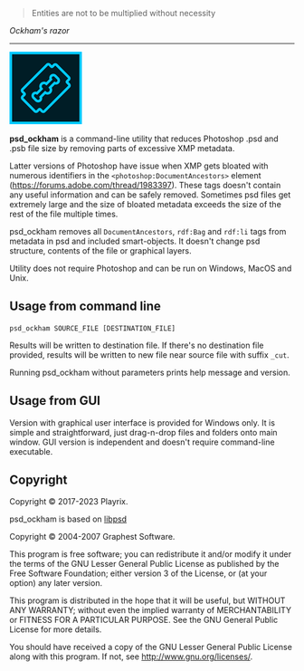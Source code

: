 > Entities are not to be multiplied without necessity

_Ockham's razor_

----

![Icon](src-gui/mac/res/Images.xcassets/AppIcon.appiconset/ico_128.png)

**psd_ockham** is a command-line utility that reduces Photoshop .psd and .psb file size by removing parts of excessive XMP metadata.

Latter versions of Photoshop have issue when XMP gets bloated with numerous identifiers in the `<photoshop:DocumentAncestors>` element (https://forums.adobe.com/thread/1983397). These tags doesn't contain any useful information and can be safely removed. Sometimes psd files get extremely large and the size of bloated metadata exceeds the size of the rest of the file multiple times.

psd_ockham removes all `DocumentAncestors`, `rdf:Bag` and `rdf:li` tags from metadata in psd and included smart-objects. It doesn't change psd structure, contents of the file or graphical layers.

Utility does not require Photoshop and can be run on Windows, MacOS and Unix.

## Usage from command line

```
psd_ockham SOURCE_FILE [DESTINATION_FILE]
```

Results will be written to destination file. If there's no destination file provided, results will be written to new file near source file with suffix `_cut`.

Running psd_ockham without parameters prints help message and version.

## Usage from GUI

Version with graphical user interface is provided for Windows only. It is simple and straightforward, just drag-n-drop files and folders onto main window. GUI version is independent and doesn't require command-line executable.

## Copyright

Copyright © 2017-2023 Playrix.

psd_ockham is based on [libpsd](https://sourceforge.net/projects/libpsd/)

Copyright © 2004-2007 Graphest Software.

This program is free software; you can redistribute it and/or modify
it under the terms of the GNU Lesser General Public License as published by
the Free Software Foundation; either version 3 of the License, or
(at your option) any later version.

This program is distributed in the hope that it will be useful,
but WITHOUT ANY WARRANTY; without even the implied warranty of
MERCHANTABILITY or FITNESS FOR A PARTICULAR PURPOSE.  See the
GNU General Public License for more details.

You should have received a copy of the GNU Lesser General Public License
along with this program. If not, see <http://www.gnu.org/licenses/>.

